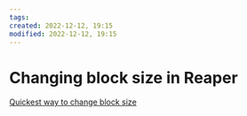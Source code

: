 ```yaml
---
tags: 
created: 2022-12-12, 19:15
modified: 2022-12-12, 19:15
---
```


# Changing block size in Reaper
[Quickest way to change block size](https://www.reapertips.com/post/quickest-way-to-change-block-size?utm_source=pocket_saves)